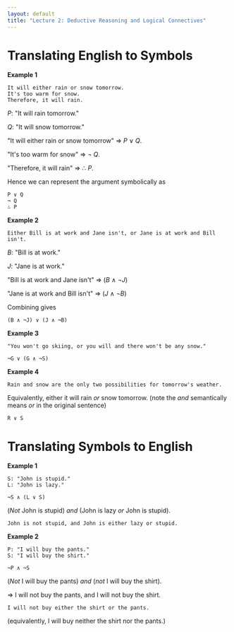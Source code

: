 ```yaml
---
layout: default
title: "Lecture 2: Deductive Reasoning and Logical Connectives"
---
```


Translating English to Symbols
==============================

**Example 1**

    It will either rain or snow tomorrow.
    It's too warm for snow.
    Therefore, it will rain.

*P*: "It will rain tomorrow."

*Q*: "It will snow tomorrow."

"It will either rain or snow tomorrow" ⇒ *P* ∨ *Q*.

"It\'s too warm for snow" ⇒ ¬ *Q*.

"Therefore, it will rain" ⇒ ∴ *P*.

Hence we can represent the argument symbolically as

    P ∨ Q
    ¬ Q 
    ∴ P


**Example 2**

    Either Bill is at work and Jane isn't, or Jane is at work and Bill isn't.

*B*: "Bill is at work."

*J*: "Jane is at work."

"Bill is at work and Jane isn't" ⇒ (*B* ∧ ¬*J*)

"Jane is at work and Bill isn't" ⇒ (*J* ∧ ¬*B*)

Combining gives

    (B ∧ ¬J) ∨ (J ∧ ¬B)

**Example 3**

    "You won't go skiing, or you will and there won't be any snow."

    ¬G ∨ (G ∧ ¬S)

**Example 4**

    Rain and snow are the only two possibilities for tomorrow's weather.

Equivalently, either it will rain *or* snow tomorrow. (note the *and*
semantically means *or* in the original sentence)

    R ∨ S

Translating Symbols to English
==============================

**Example 1**

    S: "John is stupid." 
    L: "John is lazy."

    ¬S ∧ (L ∨ S)

(*Not* John is stupid) *and* (John is lazy *or* John is stupid).

    John is not stupid, and John is either lazy or stupid.

**Example 2**

    P: "I will buy the pants."
    S: "I will buy the shirt."

    ¬P ∧ ¬S

(*Not* I will buy the pants) *and* (*not* I will buy the shirt).

⇒ I will not buy the pants, and I will not buy the shirt.

    I will not buy either the shirt or the pants.

(equivalently, I will buy neither the shirt nor the pants.)
